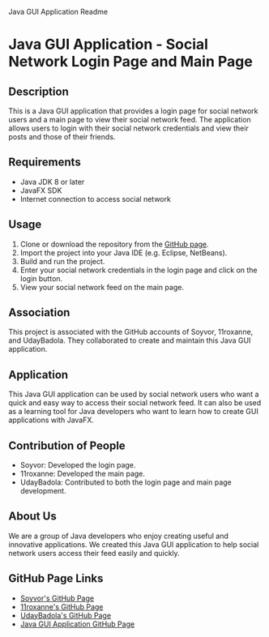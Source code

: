 Java GUI Application Readme

Java GUI Application - Social Network Login Page and Main Page
==============================================================

Description
-----------

This is a Java GUI application that provides a login page for social network users and a main page to view their social network feed. The application allows users to login with their social network credentials and view their posts and those of their friends.

Requirements
------------

*   Java JDK 8 or later
*   JavaFX SDK
*   Internet connection to access social network

Usage
-----

1.  Clone or download the repository from the [GitHub page](https://github.com/soyvor/social-network-login-page).
2.  Import the project into your Java IDE (e.g. Eclipse, NetBeans).
3.  Build and run the project.
4.  Enter your social network credentials in the login page and click on the login button.
5.  View your social network feed on the main page.

Association
-----------

This project is associated with the GitHub accounts of Soyvor, 11roxanne, and UdayBadola. They collaborated to create and maintain this Java GUI application.

Application
-----------

This Java GUI application can be used by social network users who want a quick and easy way to access their social network feed. It can also be used as a learning tool for Java developers who want to learn how to create GUI applications with JavaFX.

Contribution of People
----------------------

*   Soyvor: Developed the login page.
*   11roxanne: Developed the main page.
*   UdayBadola: Contributed to both the login page and main page development.

About Us
--------

We are a group of Java developers who enjoy creating useful and innovative applications. We created this Java GUI application to help social network users access their feed easily and quickly.

GitHub Page Links
-----------------

*   [Soyvor's GitHub Page](https://github.com/soyvor)
*   [11roxanne's GitHub Page](https://github.com/11roxanne)
*   [UdayBadola's GitHub Page](https://github.com/UdayBadola)
*   [Java GUI Application GitHub Page](https://github.com/soyvor/social-network-login-page)
